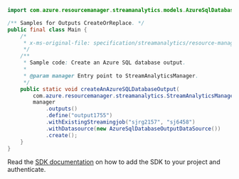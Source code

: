 ```java
import com.azure.resourcemanager.streamanalytics.models.AzureSqlDatabaseOutputDataSource;

/** Samples for Outputs CreateOrReplace. */
public final class Main {
    /*
     * x-ms-original-file: specification/streamanalytics/resource-manager/Microsoft.StreamAnalytics/stable/2020-03-01/examples/Output_Create_AzureSQL.json
     */
    /**
     * Sample code: Create an Azure SQL database output.
     *
     * @param manager Entry point to StreamAnalyticsManager.
     */
    public static void createAnAzureSQLDatabaseOutput(
        com.azure.resourcemanager.streamanalytics.StreamAnalyticsManager manager) {
        manager
            .outputs()
            .define("output1755")
            .withExistingStreamingjob("sjrg2157", "sj6458")
            .withDatasource(new AzureSqlDatabaseOutputDataSource())
            .create();
    }
}
```

Read the [SDK documentation](https://github.com/Azure/azure-sdk-for-java/blob/azure-resourcemanager-streamanalytics_1.0.0-beta.2/sdk/streamanalytics/azure-resourcemanager-streamanalytics/README.md) on how to add the SDK to your project and authenticate.
